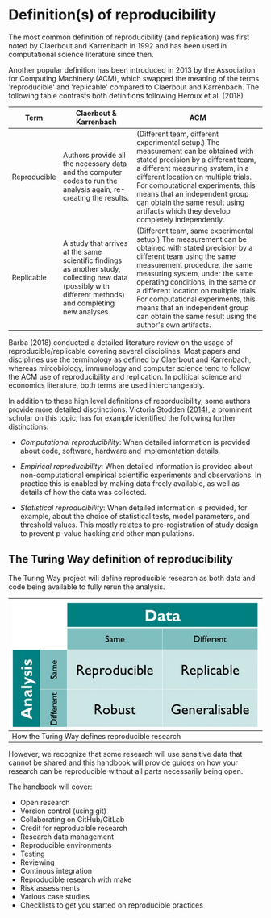 # Definition(s) of reproducibility

The most common definition of reproducibility (and replication) was first noted by Claerbout and Karrenbach in 1992 and has been used in computational science literature since then.

Another popular definition has been introduced in 2013 by the Association for Computing Machinery (ACM), which swapped the meaning of the terms 'reproducible' and 'replicable' compared to Claerbout and Karrenbach.
The following table contrasts both definitions following Heroux et al. (2018).

| Term | Claerbout & Karrenbach | ACM |
| -----|------------------------|-----|
| Reproducible | Authors provide all the necessary data and the computer codes to run the analysis again, re-creating the results.| (Different team, different experimental setup.) The measurement can be obtained with stated precision by a different team, a different measuring system, in a different location on multiple trials. For computational experiments, this means that an independent group can obtain the same result using artifacts which they develop completely independently. |
| Replicable |  A study that arrives at the same scientific findings as another study, collecting new data (possibly with different methods) and completing new analyses. | (Different team, same experimental setup.) The measurement can be obtained with stated precision by a different team using the same measurement procedure, the same measuring system, under the same operating conditions, in the same or a different location on multiple trials. For computational experiments, this means that an independent group can obtain the same result using the author's own artifacts. |

Barba (2018) conducted a detailed literature review on the usage of reproducible/replicable covering several disciplines.
Most papers and disciplines use the terminology as defined by Claerbout and Karrenbach, whereas mircobiology, immunology and computer science tend to follow the ACM use of reproducibility and replication.
In political science and economics literature, both terms are used interchangeably.

In addition to these high level definitions of reporducibility, some authors provide more detailed disctinctions.
Victoria Stodden [(2014)](http://edge.org/response-detail/25340), a prominent scholar on this topic, has for example identified the following further distinctions:

- _Computational reproducibility_: When detailed information is provided about code, software, hardware and implementation details.

- _Empirical reproducibility_: When detailed information is provided about non-computational empirical scientific experiments and observations. In practice this is enabled by making data freely available, as well as details of how the data was collected.

- _Statistical reproducibility_: When detailed information is provided, for example, about the choice of statistical tests, model parameters, and threshold values. This mostly relates to pre-registration of study design to prevent p-value hacking and other manipulations.

## The Turing Way definition of reproducibility

The Turing Way project will define reproducible research as both data and code being available to fully rerun the analysis.

| ![Kirstie's definition of reproducible research](../../figures/reproducibility/ReproducibleMatrix.jpg) |
| -------------------------------------------------------------------------------------------------------- |
|  How the Turing Way defines reproducible research  |

However, we recognize that some research will use sensitive data that cannot be shared and this handbook will provide guides on how your research can be reproducible without all parts necessarily being open.

The handbook will cover:

* Open research
* Version control (using git)
* Collaborating on GitHub/GitLab
* Credit for reproducible research
* Research data management
* Reproducible environments
* Testing
* Reviewing
* Continous integration
* Reproducible research with make
* Risk assessments
* Various case studies
* Checklists to get you started on reproducible practices
